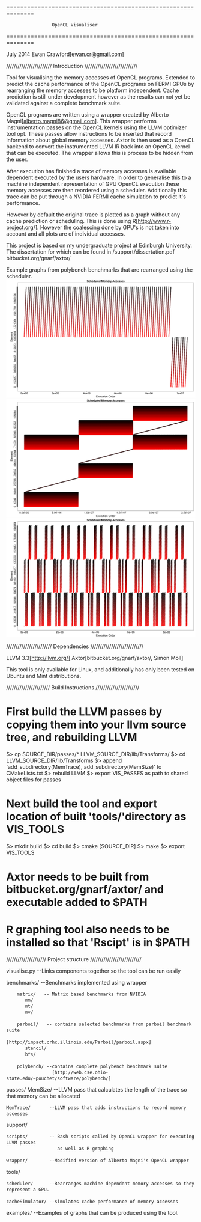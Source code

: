 ==============================================================
           
                     OpenCL Visualiser
           
==============================================================

July 2014  Ewan Crawford[ewan.cr@gmail.com]

//////////////////////// Introduction ////////////////////////////

Tool for visualising the memory accesses of OpenCL programs. Extended to predict the cache performance of the
OpenCL programs on FERMI GPUs by rearranging the memory accesses to be platform independent. Cache prediction
is still under development however as the results can not yet be validated against a complete benchmark suite.

OpenCL programs are written using a wrapper created by Alberto Magni[alberto.magni86@gmail.com]. This wrapper 
performs instrumentation passes on the OpenCL kernels using the LLVM optimizer tool opt. These passes allow
instructions to be inserted that record information about global memory accesses. Axtor is then used as
a OpenCL backend to convert the instrumented LLVM IR back into an OpenCL kernel that can be executed. The 
wrapper allows this is process to be hidden from the user.

After execution has finished a trace of memory accesses is available dependent executed by the users 
hardware. In order to generalise this to a machine independent representation of GPU OpenCL execution these
memory accesses are then reordered using a scheduler. Additionally this trace can be put through a NVIDIA FERMI
cache simulation to predict it's performance. 

However by default the original trace is plotted as a graph without any cache prediction or scheduling.
This is done using R[http://www.r-project.org/]. However the coalescing done by GPU's is not taken into
account and all plots are of individual accesses.


This project is based on my undergraduate project at Edinburgh University. The dissertation for which can 
be found in /support/dissertation.pdf bitbucket.org/gnarf/axtor/


Example graphs from polybench benchmarks that are rearranged using the scheduler.
![Alt text](/examples/2dconv.png?raw=true "2D Convolution")
![Alt text](/examples/3mm.png?raw=true "3 Matrix Multiplication")
![Alt text](/examples/fdtd2d.png?raw=true "2-D Finite Different Time Domain Kernel(FDTD-2D)")



//////////////////////// Dependencies //////////////////////////// 

LLVM 3.3[http://llvm.org/]
Axtor[bitbucket.org/gnarf/axtor/, Simon Moll]

This tool is only available for Linux, and additionally has only been tested on Ubuntu and Mint distributions.

/////////////////////// Build Instructions ///////////////////////
 
 # First build the LLVM passes by copying them into your llvm source tree, and rebuilding LLVM

 $> cp SOURCE_DIR/passes/*   LLVM_SOURCE_DIR/lib/Transforms/
 $> cd LLVM_SOURCE_DIR/lib/Transforms
 $> append 'add_subdirectory(MemTrace), add_subdirectory(MemSize)' to CMakeLists.txt 
 $> rebuild LLVM
 $> export VIS_PASSES as path to shared object files for passes

 # Next build the tool and export location of built 'tools/'directory as VIS_TOOLS

 $> mkdir build
 $> cd build
 $> cmake [SOURCE_DIR]
 $> make
 $> export VIS_TOOLS

 # Axtor needs to be built from bitbucket.org/gnarf/axtor/ and executable added to $PATH
 # R graphing tool also needs to be installed so that 'Rscipt' is in $PATH
  

///////////////////// Project structure ///////////////////////////

visualise.py      --Links components together so the tool can be run easily                  

benchmarks/       --Benchmarks implemented using wrapper
      
        matrix/   -- Matrix based benchmarks from NVIDIA
           mm/
           mt/
           mv/

        parboil/   -- contains selected benchmarks from parboil benchmark suite
                      [http://impact.crhc.illinois.edu/Parboil/parboil.aspx]
           stencil/
           bfs/
  
        polybench/ --contains complete polybench benchmark suite
                     [http://web.cse.ohio-state.edu/~pouchet/software/polybench/]
           
             
passes/
    MemSize/        --LLVM pass that calculates the length of the trace
                      so that memory can be allocated

    MemTrace/       --LLVM pass that adds instructions to record memory accesses

support/

    scripts/        -- Bash scripts called by OpenCL wrapper for executing LLVM passes
                       as well as R graphing

    wrapper/        --Modified version of Alberto Magni's OpenCL wrapper

tools/

    scheduler/      --Rearranges machine dependent memory accesses so they represent a GPU.
 
    cacheSimulator/ --simulates cache performance of memory accesses

examples/           --Examples of graphs that can be produced using the tool.

